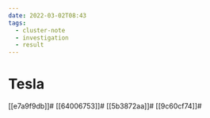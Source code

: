 ```yaml
---
date: 2022-03-02T08:43
tags:
  - cluster-note
  - investigation
  - result
---
```


# Tesla 

[[e7a9f9db]]#
[[64006753]]#
[[5b3872aa]]#
[[9c60cf74]]#
